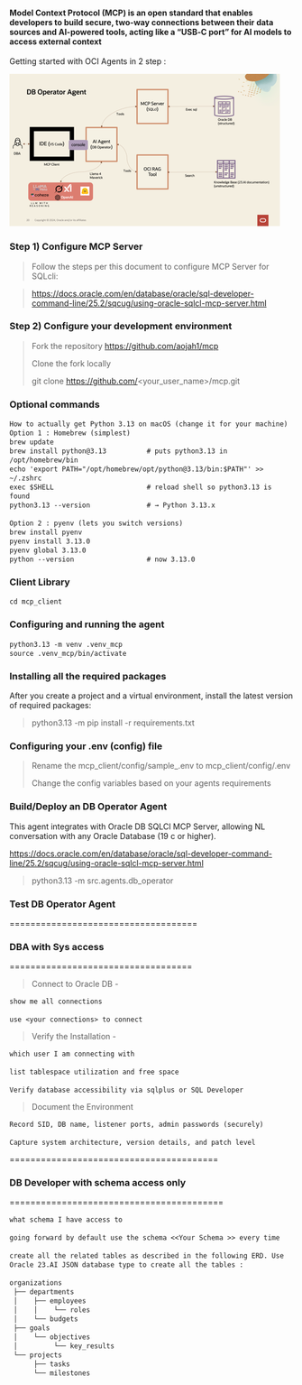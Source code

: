 #### Model Context Protocol (MCP) is an open standard that enables developers to build secure, two‑way connections between their data sources and AI-powered tools, acting like a “USB‑C port” for AI models to access external context

Getting started with OCI Agents in 2 step :

![db_operator.png](mcp_client/images/db_operator.png)

### Step 1) Configure MCP Server
> Follow the steps per this document to configure MCP Server for SQLcli: 

> https://docs.oracle.com/en/database/oracle/sql-developer-command-line/25.2/sqcug/using-oracle-sqlcl-mcp-server.html

### Step 2) Configure your development environment
> Fork the repository
> https://github.com/aojah1/mcp
> 
> Clone the fork locally
> 
> git clone https://github.com/<your_user_name>/mcp.git

### Optional commands
    How to actually get Python 3.13 on macOS (change it for your machine)
    Option 1 : Homebrew (simplest)
    brew update
    brew install python@3.13          # puts python3.13 in /opt/homebrew/bin
    echo 'export PATH="/opt/homebrew/opt/python@3.13/bin:$PATH"' >> ~/.zshrc
    exec $SHELL                       # reload shell so python3.13 is found
    python3.13 --version              # → Python 3.13.x
    
    Option 2 : pyenv (lets you switch versions)
    brew install pyenv
    pyenv install 3.13.0
    pyenv global 3.13.0
    python --version                  # now 3.13.0

### Client Library
    cd mcp_client

### Configuring and running the agent
    python3.13 -m venv .venv_mcp
    source .venv_mcp/bin/activate

### Installing all the required packages

After you create a project and a virtual environment, install the latest version of required packages:
> python3.13 -m pip install -r requirements.txt

### Configuring your .env (config) file
> Rename the mcp_client/config/sample_.env to mcp_client/config/.env
> 
> Change the config variables based on your agents requirements

### Build/Deploy an DB Operator Agent
This agent integrates with Oracle DB SQLCl MCP Server, allowing NL conversation with any Oracle Database (19 c or higher).

https://docs.oracle.com/en/database/oracle/sql-developer-command-line/25.2/sqcug/using-oracle-sqlcl-mcp-server.html
> python3.13 -m src.agents.db_operator
> 
### Test DB Operator Agent

====================================

### DBA with Sys access
===================================

> Connect to Oracle DB -

    show me all connections

    use <your connections> to connect

> Verify the Installation - 

    which user I am connecting with 

    list tablespace utilization and free space

    Verify database accessibility via sqlplus or SQL Developer

> Document the Environment

    Record SID, DB name, listener ports, admin passwords (securely)

    Capture system architecture, version details, and patch level

========================================

### DB Developer with schema access only
=========================================

    what schema I have access to 

    going forward by default use the schema <<Your Schema >> every time

    create all the related tables as described in the following ERD. Use Oracle 23.AI JSON database type to create all the tables : 

    organizations
     ├── departments
     │    ├── employees
     │    │    └── roles
     │    └── budgets
     ├── goals
     │    └── objectives
     │         └── key_results
     └── projects
          ├── tasks
          └── milestones

